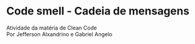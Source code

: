# Code smell - Cadeia de mensagens
Atividade da matéria de Clean Code <br>
Por Jefferson Alxandrino e Gabriel Angelo
